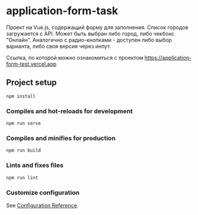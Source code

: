 # application-form-task

Проект на Vue.js, содержащий форму для заполнения. 
Список городов загружается с API. Может быть выбран либо город, либо чекбокс "Онлайн". 
Аналогично с радио-кнопками - доступен либо выбор варианта, либо своя версия через инпут.

Ссылка, по которой можно ознакомиться с проектом https://application-form-test.vercel.app

## Project setup
```
npm install
```

### Compiles and hot-reloads for development
```
npm run serve
```

### Compiles and minifies for production
```
npm run build
```

### Lints and fixes files
```
npm run lint
```

### Customize configuration
See [Configuration Reference](https://cli.vuejs.org/config/).
